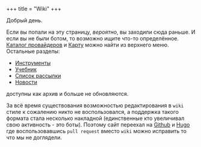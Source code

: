 +++
title = "Wiki"
+++

Добрый день.

Если вы попали на эту страницу, *вероятно*, вы заходили сюда раньше. И если вы не были ботом, то возможно ищите что-то определённое. [Каталог провайдеров](/dir/) и [Карту](/links/) можно найти из верхнего меню. Остальные разделы:

 - [Инструменты](tools/)
 - [Учебник](studyguide/)
 - [Список рассылки](maillist/)
 - [Новости](old-news/)

доступны как архив и больше не обновляются.

За всё время существования возможностью редактирования в `wiki` стиле к сожалению никто не воспользовался, а поддержка такого формата стала несколько накладной (единственные кто увеличивал свою активность - это боты). Поэтому сайт переехал на [Github](https://github.com/urlandi/elsv-v.ru) и [Hugo](https://gohugo.io) где воспользовавшись `pull request` вместо `wiki` можно исправить то что мы не доглядели.

